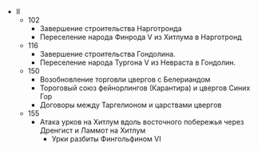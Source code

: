 *   II
    *   102
        *   Завершение строительства Нарготронда
        *   Переселение народа Финрода V из Хитлума в Нарготронд
    *   116
        *   Завершение строительства Гондолина.
        *   Переселение народа Тургона V из Невраста в Гондолин.
    *   150
        *   Возобновление торговли цвергов с Белериандом
        *   Тороговый союз фейнорлингов (Карантира) и цвергов Синих Гор
        *   Договоры между Таргелионом и царствами цвергов
    *   155
        *   Атака урков на Хитлум вдоль восточного побережья через  Дренгист и
            Ламмот на Хитлум
            *   Урки разбиты Фингольфином VI
